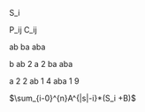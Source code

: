 S_i

P_ij C_ij

ab
ba
aba

b
ab
2 a
2 ba
aba

a 2 2
ab 1 4
aba 1 9

$\sum_{i-0}^{n}A^{|s|-i}*(S_i +B)$